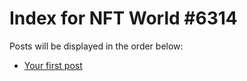 # Index for NFT World #6314
Posts will be displayed in the order below:

- [Your first post](./001-first.md)

